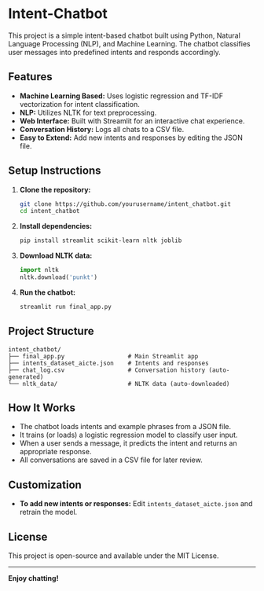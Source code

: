 # Intent-Chatbot

This project is a simple intent-based chatbot built using Python, Natural Language Processing (NLP), and Machine Learning. The chatbot classifies user messages into predefined intents and responds accordingly.

## Features

- **Machine Learning Based:** Uses logistic regression and TF-IDF vectorization for intent classification.
- **NLP:** Utilizes NLTK for text preprocessing.
- **Web Interface:** Built with Streamlit for an interactive chat experience.
- **Conversation History:** Logs all chats to a CSV file.
- **Easy to Extend:** Add new intents and responses by editing the JSON file.

## Setup Instructions

1. **Clone the repository:**
    ```bash
    git clone https://github.com/yourusername/intent_chatbot.git
    cd intent_chatbot
    ```

2. **Install dependencies:**
    ```bash
    pip install streamlit scikit-learn nltk joblib
    ```

3. **Download NLTK data:**
    ```python
    import nltk
    nltk.download('punkt')
    ```

4. **Run the chatbot:**
    ```bash
    streamlit run final_app.py
    ```

## Project Structure

```
intent_chatbot/
├── final_app.py                  # Main Streamlit app
├── intents_dataset_aicte.json    # Intents and responses
├── chat_log.csv                  # Conversation history (auto-generated)
└── nltk_data/                    # NLTK data (auto-downloaded)
```

## How It Works

- The chatbot loads intents and example phrases from a JSON file.
- It trains (or loads) a logistic regression model to classify user input.
- When a user sends a message, it predicts the intent and returns an appropriate response.
- All conversations are saved in a CSV file for later review.

## Customization

- **To add new intents or responses:** Edit `intents_dataset_aicte.json` and retrain the model.

## License

This project is open-source and available under the MIT License.

---

**Enjoy chatting!**

